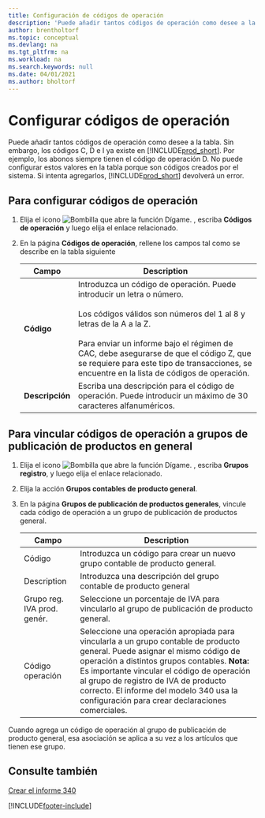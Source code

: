 ```yaml
---
title: Configuración de códigos de operación
description: 'Puede añadir tantos códigos de operación como desee a la tabla. Sin embargo, los códigos C, D e I ya existe en Business Central.'
author: brentholtorf
ms.topic: conceptual
ms.devlang: na
ms.tgt_pltfrm: na
ms.workload: na
ms.search.keywords: null
ms.date: 04/01/2021
ms.author: bholtorf
---
```

# Configurar códigos de operación
Puede añadir tantos códigos de operación como desee a la tabla. Sin embargo, los códigos C, D e I ya existe en [!INCLUDE[prod_short](../../includes/prod_short.md)]. Por ejemplo, los abonos siempre tienen el código de operación D. No puede configurar estos valores en la tabla porque son códigos creados por el sistema. Si intenta agregarlos, [!INCLUDE[prod_short](../../includes/prod_short.md)] devolverá un error.  

## Para configurar códigos de operación  

1.  Elija el icono ![Bombilla que abre la función Dígame.](../../media/ui-search/search_small.png "Dígame qué desea hacer") , escriba **Códigos de operación** y luego elija el enlace relacionado.  
2.  En la página **Códigos de operación**, rellene los campos tal como se describe en la tabla siguiente  

    |Campo|Description|  
    |---------------------------------|---------------------------------------|  
    |**Código**|Introduzca un código de operación. Puede introducir un letra o número.<br /><br /> Los códigos válidos son números del 1 al 8 y letras de la A a la Z.<br /><br /> Para enviar un informe bajo el régimen de CAC, debe asegurarse de que el código Z, que se requiere para este tipo de transacciones, se encuentre en la lista de códigos de operación.|  
    |**Descripción**|Escriba una descripción para el código de operación. Puede introducir un máximo de 30 caracteres alfanuméricos.|  

## Para vincular códigos de operación a grupos de publicación de productos en general  

1.  Elija el icono ![Bombilla que abre la función Dígame.](../../media/ui-search/search_small.png "Dígame qué desea hacer") , escriba **Grupos registro**, y luego elija el enlace relacionado.  
2.  Elija la acción **Grupos contables de producto general**.  
3.  En la página **Grupos de publicación de productos generales**, vincule cada código de operación a un grupo de publicación de productos general.  

    |Campo|Description|  
    |---------------------------------|---------------------------------------|  
    |Código|Introduzca un código para crear un nuevo grupo contable de producto general.|  
    |Description|Introduzca una descripción del grupo contable de producto general|  
    |Grupo reg. IVA prod. genér.|Seleccione un porcentaje de IVA para vincularlo al grupo de publicación de producto general.|  
    |Código operación|Seleccione una operación apropiada para vincularla a un grupo contable de producto general. Puede asignar el mismo código de operación a distintos grupos contables. **Nota:** Es importante vincular el código de operación al grupo de registro de IVA de producto correcto. El informe del modelo 340 usa la configuración para crear declaraciones comerciales.|  

Cuando agrega un código de operación al grupo de publicación de producto general, esa asociación se aplica a su vez a los artículos que tienen ese grupo.  

## Consulte también  
 [Crear el informe 340](how-to-create-report-340.md)


[!INCLUDE[footer-include](../../includes/footer-banner.md)]